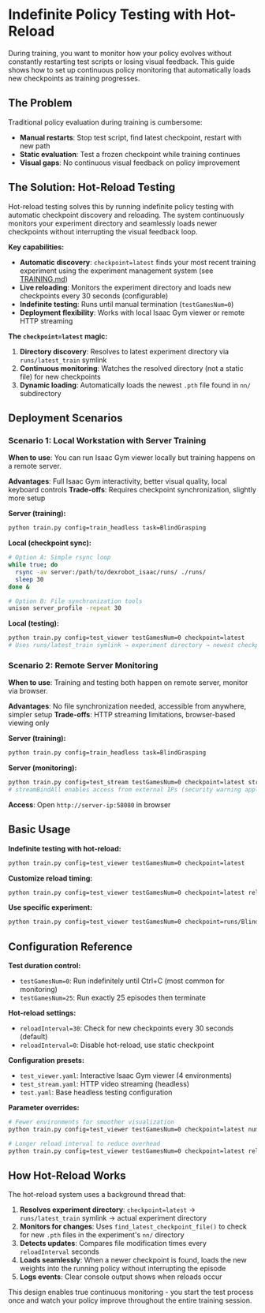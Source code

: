 # Indefinite Policy Testing with Hot-Reload

During training, you want to monitor how your policy evolves without constantly restarting test scripts or losing visual feedback. This guide shows how to set up continuous policy monitoring that automatically loads new checkpoints as training progresses.

## The Problem

Traditional policy evaluation during training is cumbersome:
- **Manual restarts**: Stop test script, find latest checkpoint, restart with new path
- **Static evaluation**: Test a frozen checkpoint while training continues
- **Visual gaps**: No continuous visual feedback on policy improvement

## The Solution: Hot-Reload Testing

Hot-reload testing solves this by running indefinite policy testing with automatic checkpoint discovery and reloading. The system continuously monitors your experiment directory and seamlessly loads newer checkpoints without interrupting the visual feedback loop.

**Key capabilities:**
- **Automatic discovery**: `checkpoint=latest` finds your most recent training experiment using the experiment management system (see [TRAINING.md](../TRAINING.md))
- **Live reloading**: Monitors the experiment directory and loads new checkpoints every 30 seconds (configurable)
- **Indefinite testing**: Runs until manual termination (`testGamesNum=0`)
- **Deployment flexibility**: Works with local Isaac Gym viewer or remote HTTP streaming

**The `checkpoint=latest` magic:**
1. **Directory discovery**: Resolves to latest experiment directory via `runs/latest_train` symlink
2. **Continuous monitoring**: Watches the resolved directory (not a static file) for new checkpoints
3. **Dynamic loading**: Automatically loads the newest `.pth` file found in `nn/` subdirectory

## Deployment Scenarios

### Scenario 1: Local Workstation with Server Training

**When to use**: You can run Isaac Gym viewer locally but training happens on a remote server.

**Advantages**: Full Isaac Gym interactivity, better visual quality, local keyboard controls
**Trade-offs**: Requires checkpoint synchronization, slightly more setup

**Server (training):**
```bash
python train.py config=train_headless task=BlindGrasping
```

**Local (checkpoint sync):**
```bash
# Option A: Simple rsync loop
while true; do
  rsync -av server:/path/to/dexrobot_isaac/runs/ ./runs/
  sleep 30
done &

# Option B: File synchronization tools
unison server_profile -repeat 30
```

**Local (testing):**
```bash
python train.py config=test_viewer testGamesNum=0 checkpoint=latest
# Uses runs/latest_train symlink → experiment directory → newest checkpoint
```

### Scenario 2: Remote Server Monitoring

**When to use**: Training and testing both happen on remote server, monitor via browser.

**Advantages**: No file synchronization needed, accessible from anywhere, simpler setup
**Trade-offs**: HTTP streaming limitations, browser-based viewing only

**Server (training):**
```bash
python train.py config=train_headless task=BlindGrasping
```

**Server (monitoring):**
```bash
python train.py config=test_stream testGamesNum=0 checkpoint=latest streamBindAll=true
# streamBindAll enables access from external IPs (security warning applies)
```

**Access**: Open `http://server-ip:58080` in browser

## Basic Usage

**Indefinite testing with hot-reload:**
```bash
python train.py config=test_viewer testGamesNum=0 checkpoint=latest
```

**Customize reload timing:**
```bash
python train.py config=test_viewer testGamesNum=0 checkpoint=latest reloadInterval=60
```

**Use specific experiment:**
```bash
python train.py config=test_viewer testGamesNum=0 checkpoint=runs/BlindGrasping_train_20250801_095943
```

## Configuration Reference

**Test duration control:**
- `testGamesNum=0`: Run indefinitely until Ctrl+C (most common for monitoring)
- `testGamesNum=25`: Run exactly 25 episodes then terminate

**Hot-reload settings:**
- `reloadInterval=30`: Check for new checkpoints every 30 seconds (default)
- `reloadInterval=0`: Disable hot-reload, use static checkpoint

**Configuration presets:**
- `test_viewer.yaml`: Interactive Isaac Gym viewer (4 environments)
- `test_stream.yaml`: HTTP video streaming (headless)
- `test.yaml`: Base headless testing configuration

**Parameter overrides:**
```bash
# Fewer environments for smoother visualization
python train.py config=test_viewer testGamesNum=0 checkpoint=latest numEnvs=1

# Longer reload interval to reduce overhead
python train.py config=test_viewer testGamesNum=0 checkpoint=latest reloadInterval=120
```

## How Hot-Reload Works

The hot-reload system uses a background thread that:

1. **Resolves experiment directory**: `checkpoint=latest` → `runs/latest_train` symlink → actual experiment directory
2. **Monitors for changes**: Uses `find_latest_checkpoint_file()` to check for new `.pth` files in the experiment's `nn/` directory
3. **Detects updates**: Compares file modification times every `reloadInterval` seconds
4. **Loads seamlessly**: When a newer checkpoint is found, loads the new weights into the running policy without interrupting the episode
5. **Logs events**: Clear console output shows when reloads occur

This design enables true continuous monitoring - you start the test process once and watch your policy improve throughout the entire training session.
